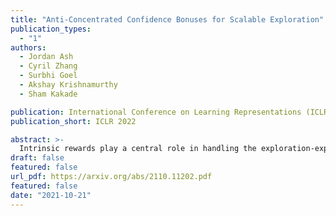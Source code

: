 ```yaml
---
title: "Anti-Concentrated Confidence Bonuses for Scalable Exploration"
publication_types:
  - "1"
authors:
  - Jordan Ash
  - Cyril Zhang
  - Surbhi Goel
  - Akshay Krishnamurthy
  - Sham Kakade

publication: International Conference on Learning Representations (ICLR) 2020
publication_short: ICLR 2022

abstract: >-
  Intrinsic rewards play a central role in handling the exploration-exploitation trade-off when designing sequential decision-making algorithms, in both foundational theory and state-of-the-art deep reinforcement learning. The LinUCB algorithm, a centerpiece of the stochastic linear bandits literature, prescribes an elliptical bonus which addresses the challenge of leveraging shared information in large action spaces. This bonus scheme cannot be directly transferred to high-dimensional exploration problems, however, due to the computational cost of maintaining the inverse covariance matrix of action features. We introduce \emph{anti-concentrated confidence bounds} for efficiently approximating the elliptical bonus, using an ensemble of regressors trained to predict random noise from policy network-derived features. Using this approximation, we obtain stochastic linear bandit algorithms which obtain Õ(d√T) regret bounds for poly(d) fixed actions. We develop a practical variant for deep reinforcement learning that is competitive with contemporary intrinsic reward heuristics on Atari benchmarks.
draft: false
featured: false
url_pdf: https://arxiv.org/abs/2110.11202.pdf
featured: false
date: "2021-10-21"
---
```

